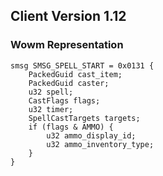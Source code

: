 ## Client Version 1.12

### Wowm Representation
```rust,ignore
smsg SMSG_SPELL_START = 0x0131 {
    PackedGuid cast_item;    
    PackedGuid caster;    
    u32 spell;    
    CastFlags flags;    
    u32 timer;    
    SpellCastTargets targets;    
    if (flags & AMMO) {        
        u32 ammo_display_id;        
        u32 ammo_inventory_type;        
    }    
}

```
